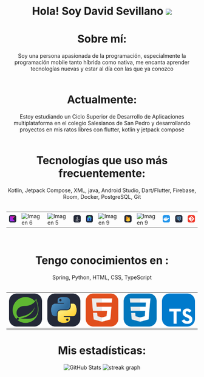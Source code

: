<div align="center">
<h1><strong>Hola! Soy David Sevillano</strong> <img src = "https://raw.githubusercontent.com/MartinHeinz/MartinHeinz/master/wave.gif" width = 30px></h1>
  
</div>

<div align="center">
<h1><strong>Sobre mí:</strong></h1>
</div>

<div align="center">
Soy una persona apasionada de la programación, especialmente la programación mobile tanto híbrida como nativa, me encanta aprender tecnologías nuevas y estar al día con las que ya conozco
</div>
<br>

<div align="center">
<h1><strong>Actualmente:</strong></h1> 
</div>

<div align="center">
Estoy estudiando un Ciclo Superior de Desarrollo de Aplicaciones multiplataforma en el colegio Salesianos de San Pedro y desarrollando proyectos en mis ratos libres con flutter, kotlin y jetpack compose
</div>

<br>
<div align="center">
<h1><strong>Tecnologías que uso más frecuentemente:</strong></h1>
</div>

<div align="center">
Kotlin, Jetpack Compose, XML, java, Android Studio, Dart/Flutter, Firebase, Room,  Docker, PostgreSQL, Git
</div>
<br>
<div align="center">
  <table>
    <tr>
      <td><img src="https://github.com/tandpfun/skill-icons/blob/65dea6c4eaca7da319e552c09f4cf5a9a8dab2c8/icons/Kotlin-Dark.svg" alt="Imagen 5" width="100" /></td>
      <td><img src="https://blogger.googleusercontent.com/img/b/R29vZ2xl/AVvXsEjC97Z8BResg5dlPqczsRCFhP6zewWX0X0e7fVPG-G7PuUZwwZVsi9OPoqJYkgqT2h0FI95SsmWzVEgpt8b8HAqFiIxZ98TFtY4lE0b8UrtVJ2HrJebRwl6C9DslsQDl9KnBIrdHS6LtkY/s1600/jetpack+compose+icon_RGB.png" alt="Imagen 6" width="100"/</td>
      <td><img src="https://icons.veryicon.com/png/o/miscellaneous/text-editor/xml-file.png" alt="Imagen 5" width="100" /></td>
      <td><img src="https://github.com/tandpfun/skill-icons/blob/65dea6c4eaca7da319e552c09f4cf5a9a8dab2c8/icons/Java-Dark.svg" alt="Imagen 9" width="100" /></td>
      <td><img src="https://github.com/tandpfun/skill-icons/blob/65dea6c4eaca7da319e552c09f4cf5a9a8dab2c8/icons/AndroidStudio-Dark.svg" alt="Imagen 9" width="100" /></td>
      <td><img src="https://github.com/user-attachments/assets/52bb2581-64ae-40bf-b578-515c106c9633" alt="Imagen 9" width="100" /></td>
      <td><img src="https://github.com/tandpfun/skill-icons/blob/65dea6c4eaca7da319e552c09f4cf5a9a8dab2c8/icons/Firebase-Dark.svg" alt="Imagen 9" width="100" /></td>
      <td><img src="https://www.kodeco.com/assets/murakami/category-icons/category-saving-data-persistence-android-9dc9eed34348d1d06a4365379fba3a54aa7aabd05d828dbb4de97349126d9718.svg" alt="Imagen 9" width="100" /></td>
      <td><img src="https://github.com/tandpfun/skill-icons/blob/65dea6c4eaca7da319e552c09f4cf5a9a8dab2c8/icons/Docker.svg" alt="Imagen 9" width="100" /></td>
      <td><img src="https://github.com/tandpfun/skill-icons/blob/65dea6c4eaca7da319e552c09f4cf5a9a8dab2c8/icons/PostgreSQL-Dark.svg" alt="Imagen 9" width="100" /></td>
      <td><img src="https://github.com/tandpfun/skill-icons/blob/65dea6c4eaca7da319e552c09f4cf5a9a8dab2c8/icons/Git.svg" alt="Imagen 9" width="100" /></td>
    </tr>
  </table>
</div>
<br>

<div align="center">
<h1><strong>Tengo conocimientos en :</strong></h1>  
</div>

<div align="center">
Spring, Python, HTML, CSS, TypeScript
</div>
<br>

<div align="center">
  <table>
    <tr>
      <td><img src="https://github.com/tandpfun/skill-icons/blob/65dea6c4eaca7da319e552c09f4cf5a9a8dab2c8/icons/Spring-Dark.svg" alt="Imagen 9" width="100" /></td>
      <td><img src="https://github.com/tandpfun/skill-icons/blob/65dea6c4eaca7da319e552c09f4cf5a9a8dab2c8/icons/Python-Dark.svg" alt="Imagen 9" width="100" />
      <td><img src="https://github.com/tandpfun/skill-icons/blob/65dea6c4eaca7da319e552c09f4cf5a9a8dab2c8/icons/HTML.svg" alt="Imagen 5" width="100" /></td>
      <td><img src="https://github.com/tandpfun/skill-icons/blob/65dea6c4eaca7da319e552c09f4cf5a9a8dab2c8/icons/CSS.svg" alt="Imagen 6" width="100"/</td>
      <td><img src="https://github.com/tandpfun/skill-icons/blob/65dea6c4eaca7da319e552c09f4cf5a9a8dab2c8/icons/TypeScript.svg" alt="Imagen 5" width="100" /></td>
    </tr>
  </table>
</div>

<div align="center">
<h1><strong>Mis estadísticas: </strong></h1>
  <img src="https://github-readme-stats.vercel.app/api?username=DavidSevillano&show_icons=true&theme=radical" alt="GitHub Stats"/>
  <img src="https://streak-stats.demolab.com?user=DavidSevillano&locale=en&mode=daily&theme=radical&hide_border=false&border_radius=5&order=3" height="220" alt="streak graph"  />
</div>

